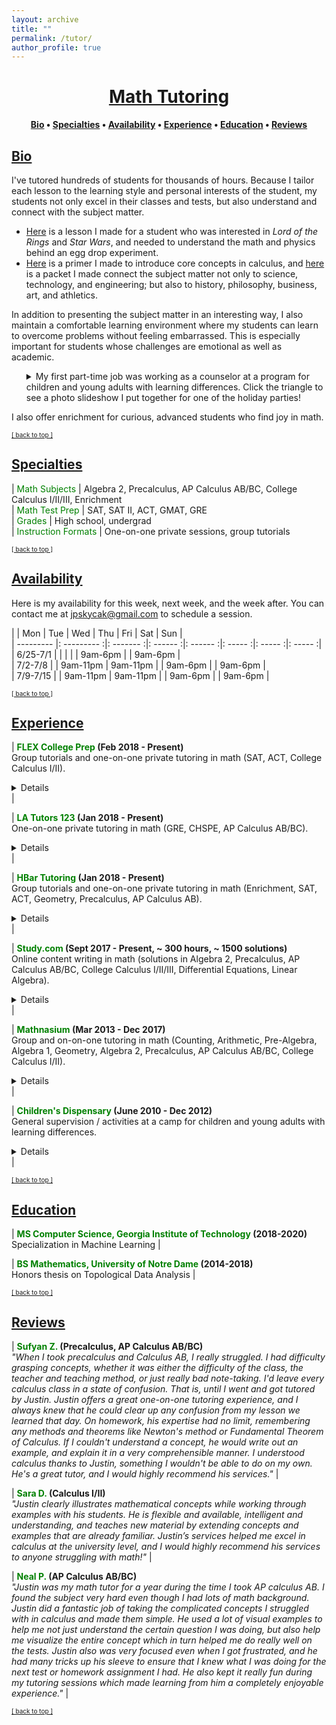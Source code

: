 ```yaml
---
layout: archive
title: ""
permalink: /tutor/
author_profile: true
---
```


# [<center>Math Tutoring</center>](#top)

<center><b><font color="blue"><a href="http://www.jpskycak.com/tutor/#bio">Bio</a></font> • <font color="blue"><a href="http://www.jpskycak.com/tutor/#specialties">Specialties</a></font> • <font color="blue"><a href="http://www.jpskycak.com/tutor/#availability">Availability</a></font> • <font color="blue"><a href="http://www.jpskycak.com/tutor/#experience">Experience</a></font> • <font color="blue"><a href="http://www.jpskycak.com/tutor/#education">Education</a></font> • <font color="blue"><a href="http://www.jpskycak.com/tutor/#reviews">Reviews</a></font></b></center>

## [Bio](#bio)

I've tutored hundreds of students for thousands of hours. Because I tailor each lesson to the learning style and personal interests of the student, my students not only excel in their classes and tests, but also understand and connect with the subject matter.  
<ul><li><font color="blue"><a target="_blank" href="https://jpskycak.github.io/files/jpskycak-ian.pdf">Here</a></font> is a lesson I made for a student who was interested in <i>Lord of the Rings</i> and <i>Star Wars</i>, and needed to understand the math and physics behind an egg drop experiment.</li>  
<li><font color="blue"><a target="_blank" href="https://jpskycak.github.io/files/jpskycak-calc_primer.pdf">Here</a></font> is a primer I made to introduce core concepts in calculus, and <font color="blue"><a target="_blank" href="https://jpskycak.github.io/files/jpskycak-calc_connections.pdf">here</a></font> is a packet I made connect the subject matter not only to science, technology, and engineering; but also to history, philosophy, business, art, and athletics.</li></ul>  

In addition to presenting the subject matter in an interesting way, I also maintain a comfortable learning environment where my students can learn to overcome problems without feeling embarrassed. This is especially important for students whose challenges are emotional as well as academic.  

<ul style="list-style-type:none"><li><details><summary>My first part-time job was working as a counselor at a program for children and young adults with learning differences. Click the triangle to see a photo slideshow I put together for one of the holiday parties!</summary><video src="https://jpskycak.github.io/files/jpskycak-childrens_dispensary.mp4" width="320" height="200" controls preload></video></details></li></ul>  

I also offer enrichment for curious, advanced students who find joy in math.  

<font size="1" color="blue"><a href="http://www.jpskycak.com/tutor/#top">[ back to top ]</a></font>

## [Specialties](#specialties)

 | <font color="green">Math Subjects</font> | Algebra 2, Precalculus, AP Calculus AB/BC, College Calculus I/II/III, Enrichment  
 | <font color="green">Math Test Prep</font> | SAT, SAT II, ACT, GMAT, GRE  
 | <font color="green">Grades</font> | High school, undergrad  
 | <font color="green">Instruction Formats</font> | One-on-one private sessions, group tutorials  
 
<font size="1" color="blue"><a href="http://www.jpskycak.com/tutor/#top">[ back to top ]</a></font>

## [Availability](#availability)

Here is my availability for this week, next week, and the week after. You can contact me at jpskycak@gmail.com to schedule a session.  

|           | Mon         | Tue       | Wed      | Thu      | Fri     | Sat     | Sun     |  
| --------- |: --------- :|: ------- :|: ------ :|: ------ :|: ----- :|: ----- :|: ----- :|  
| 6/25-7/1  |             |           |          |          | 9am-6pm |         | 9am-6pm |  
| 7/2-7/8   |             | 9am-11pm  | 9am-11pm |          | 9am-6pm |         | 9am-6pm |  
| 7/9-7/15  |             | 9am-11pm  | 9am-11pm |          | 9am-6pm |         | 9am-6pm |  

<font size="1" color="blue"><a href="http://www.jpskycak.com/tutor/#top">[ back to top ]</a></font>

## [Experience](#experience)
 
| <b><font color="green">FLEX College Prep</font> (Feb 2018 - Present)</b><br> Group tutorials and one-on-one private tutoring in math (SAT, ACT, College Calculus I/II).<br> <details><br> <u>Hours:</u> ~75<br> <u>Students:</u> ~10<br> <u>Location:</u> South Bend, IN<br> <u>Website:</u> <font color="blue"><a target="_blank" href="https://www.flexcollegeprep.com/locations/pasadena/">flexcollegeprep.com/locations/pasadena</a></font></details> |  

| <b><font color="green">LA Tutors 123</font> (Jan 2018 - Present)</b><br> One-on-one private tutoring in math (GRE, CHSPE, AP Calculus AB/BC).<br> <details><br> <u>Hours:</u> ~50<br> <u>Students:</u> ~5<br> <u>Location:</u> Pasadena, CA<br> <u>Website:</u> <font color="blue"><a target="_blank" href="http://www.latutors123.com/">latutors123.com</a></font></details> |  

| <b><font color="green">HBar Tutoring</font> (Jan 2018 - Present)</b><br> Group tutorials and one-on-one private tutoring in math (Enrichment, SAT, ACT, Geometry, Precalculus, AP Calculus AB).<br> <details><br> <u>Hours:</u> ~100<br> <u>Students:</u> ~20<br> <u>Location:</u> Pasadena, CA<br> <u>Website:</u> <font color="blue"><a target="_blank" href="http://www.hbartutoring.com/">hbartutoring.com</a></font></details> |  

| <b><font color="green">Study.com</font> (Sept 2017 - Present, ~ 300 hours, ~ 1500 solutions)</b><br> Online content writing in math (solutions in Algebra 2, Precalculus, AP Calculus AB/BC, College Calculus I/II/III, Differential Equations, Linear Algebra).<br> <details><br> <u>Hours:</u> ~300<br> <u>Solutions:</u> ~1,500<br> <u>Location:</u> Remote<br> <u>Website:</u> <font color="blue"><a target="_blank" href="https://study.com/learn/math-questions-and-answers.html">study.com/learn/math-questions-and-answers.html</a></font></details> |  

| <b><font color="green">Mathnasium</font> (Mar 2013 - Dec 2017)</b><br> Group and on-on-one tutoring in math (Counting, Arithmetic, Pre-Algebra, Algebra 1, Geometry, Algebra 2, Precalculus, AP Calculus AB/BC, College Calculus I/II).<br> <details><br> <u>Hours:</u> ~2,500<br> <u>Students:</u> ~300<br> <u>Location:</u> Granger, IN<br> <u>Website:</u> <font color="blue"><a target="_blank" href="http://www.mathnasium.com/granger">mathnasium.com/granger</a></font></details> |  

| <b><font color="green">Children's Dispensary</font> (June 2010 - Dec 2012)</b><br> General supervision / activities at a camp for children and young adults with learning differences.<br> <details><br> <u>Hours:</u> ~700<br> <u>Students:</u> ~100<br> <u>Location:</u> South Bend, IN<br> <u>Website:</u> <font color="blue"><a target="_blank" href="http://childrensdispensary.org/">childrensdispensary.org</a></font></details> |  

<font size="1" color="blue"><a href="http://www.jpskycak.com/tutor/#top">[ back to top ]</a></font>

## [Education](#education)

| <b><font color="green">MS Computer Science, Georgia Institute of Technology</font> (2018-2020)</b><br> Specialization in Machine Learning |  

| <b><font color="green">BS Mathematics, University of Notre Dame</font> (2014-2018)</b><br> Honors thesis on Topological Data Analysis |  
 
<font size="1" color="blue"><a href="http://www.jpskycak.com/tutor/#top">[ back to top ]</a></font>

## [Reviews](#reviews)

| <b><font color="green">Sufyan Z.</font> (Precalculus, AP Calculus AB/BC)</b><br> <i>"When I took precalculus and Calculus AB, I really struggled. I had difficulty grasping concepts, whether it was either the difficulty of the class, the teacher and teaching method, or just really bad note-taking. I'd leave every calculus class in a state of confusion. That is, until I went and got tutored by Justin. Justin offers a great one-on-one tutoring experience, and I always knew that he could clear up any confusion from my lesson we learned that day. On homework, his expertise had no limit, remembering any methods and theorems like Newton's method or Fundamental Theorem of Calculus. If I couldn't understand a concept, he would write out an example, and explain it in a very comprehensible manner. I understood calculus thanks to Justin, something I wouldn't be able to do on my own. He's a great tutor, and I would highly recommend his services."</i> |  

| <b><font color="green">Sara D.</font> (Calculus I/II)</b><br> <i>"Justin clearly illustrates mathematical concepts while working through examples with his students. He is flexible and available, intelligent and understanding, and teaches new material by extending concepts and examples that are already familiar. Justin’s services helped me excel in calculus at the university level, and I would highly recommend his services to anyone struggling with math!"</i> |  

| <b><font color="green">Neal P.</font> (AP Calculus AB/BC)</b><br> <i>"Justin was my math tutor for a year during the time I took AP calculus AB. I found the subject very hard even though I had lots of math background. Justin did a fantastic job of taking the complicated concepts I struggled with in calculus and made them simple. He used a lot of visual examples to help me not just understand the certain question I was doing, but also help me visualize the entire concept which in turn helped me do really well on the tests. Justin also was very focused even when I got frustrated, and he had many tricks up his sleeve to ensure that I knew what I was doing for the next test or homework assignment I had. He also kept it really fun during my tutoring sessions which made learning from him a completely enjoyable experience."</i> |  

<font size="1" color="blue"><a href="http://www.jpskycak.com/tutor/#top">[ back to top ]</a></font>
